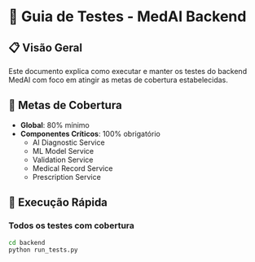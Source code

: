 # 🧪 Guia de Testes - MedAI Backend

## 📋 Visão Geral

Este documento explica como executar e manter os testes do backend MedAI com foco em atingir as metas de cobertura estabelecidas.

## 🎯 Metas de Cobertura

- **Global**: 80% mínimo
- **Componentes Críticos**: 100% obrigatório
  - AI Diagnostic Service
  - ML Model Service
  - Validation Service
  - Medical Record Service
  - Prescription Service

## 🚀 Execução Rápida

### Todos os testes com cobertura
```bash
cd backend
python run_tests.py